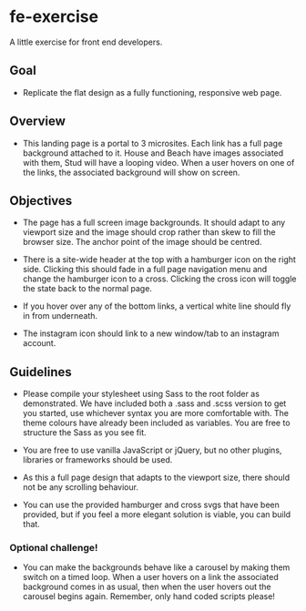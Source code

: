 # fe-exercise
A little exercise for front end developers.

## Goal
- Replicate the flat design as a fully functioning, responsive web page.

## Overview
- This landing page is a portal to 3 microsites.  Each link has
  a full page background attached to it.  House and Beach have images
	associated with them, Stud will have a looping video.  When a user
	hovers on one of the links, the associated background will show on screen.

## Objectives
- The page has a full screen image backgrounds.  It should adapt to any 
  viewport size and the image should crop rather than skew to fill 
	the browser size.  The anchor point of the image should be centred.

- There is a site-wide header at the top with a hamburger icon on the
  right side.  Clicking this should fade in a full page navigation menu and
	change the hamburger icon to a cross.  Clicking the cross icon will toggle
	the state back to the normal page.

- If you hover over any of the bottom links, a vertical white line should
  fly in from underneath.

- The instagram icon should link to a new window/tab to an instagram account.

## Guidelines
- Please compile your stylesheet using Sass to the root folder as demonstrated.
  We have included both a .sass and .scss version to get you started, use
	whichever syntax you are more comfortable with.  The theme colours have 
	already been included as variables.  You are free to structure the Sass 
	as you see fit.

- You are free to use vanilla JavaScript or jQuery, but no other plugins,
  libraries or frameworks should be used.

- As this a full page design that adapts to the viewport size, there should
  not be any scrolling behaviour.

- You can use the provided hamburger and cross svgs that have been provided,
  but if you feel a more elegant solution is viable, you can build that.



### Optional challenge!
- You can make the backgrounds behave like a carousel by making them switch 
	on a timed loop.  When a user hovers on a link the associated background 
	comes in as usual, then when the user hovers out the carousel begins again.
	Remember, only hand coded scripts please!